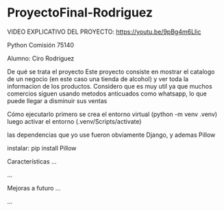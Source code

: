 # ProyectoFinal-Rodriguez

VIDEO EXPLICATIVO DEL PROYECTO: https://youtu.be/9pBg4m6LIic

Python Comisión 75140

Alumno: Ciro Rodriguez

De qué se trata el proyecto
Este proyecto consiste en mostrar el catalogo de un negocio (en este caso una tienda de alcohol) y ver toda la 
informacion de los productos.
Considero que es muy util ya que muchos comercios siguen usando metodos anticuados como whatsapp, lo que puede
llegar a disminuir sus ventas

Cómo ejecutarlo
primero se crea el entorno virtual (python -m venv .venv)
luego activar el entorno (.venv/Scripts/activate)

las dependencias que yo use fueron obviamente Django, y ademas Pillow

instalar: pip install Pillow

Características
...

...

Mejoras a futuro
...

...